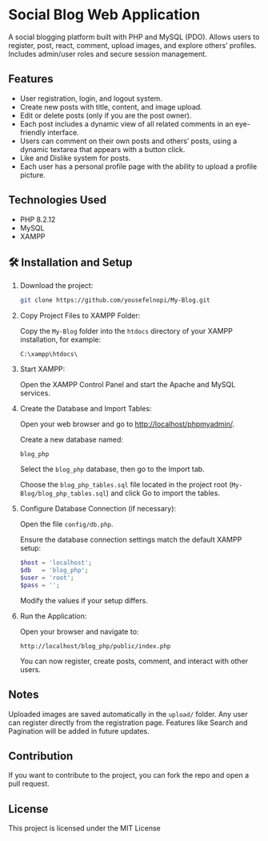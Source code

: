 
# Social Blog Web Application

A social blogging platform built with PHP and MySQL (PDO). Allows users to register, post, react, comment, upload images, and explore others’ profiles.  
Includes admin/user roles and secure session management.

## Features

- User registration, login, and logout system.
- Create new posts with title, content, and image upload.
- Edit or delete posts (only if you are the post owner).
- Each post includes a dynamic view of all related comments in an eye-friendly interface.
- Users can comment on their own posts and others’ posts, using a dynamic textarea that appears with a button click.
- Like and Dislike system for posts.
- Each user has a personal profile page with the ability to upload a profile picture.

## Technologies Used

- PHP 8.2.12
- MySQL
- XAMPP

## 🛠️ Installation and Setup

1. Download the project:

   ```bash
   git clone https://github.com/yousefelnopi/My-Blog.git
   ```

2. Copy Project Files to XAMPP Folder:

   Copy the `My-Blog` folder into the `htdocs` directory of your XAMPP installation, for example:

   `
   C:\xampp\htdocs\
   `

3. Start XAMPP:

   Open the XAMPP Control Panel and start the Apache and MySQL services.

4. Create the Database and Import Tables:

   Open your web browser and go to [http://localhost/phpmyadmin/](http://localhost/phpmyadmin/).

   Create a new database named:

   `blog_php`

   Select the `blog_php` database, then go to the Import tab.

   Choose the `blog_php_tables.sql` file located in the project root (`My-Blog/blog_php_tables.sql`) and click Go to import the tables.

5. Configure Database Connection (if necessary):

   Open the file `config/db.php`.

   Ensure the database connection settings match the default XAMPP setup:

   ```php
   $host = 'localhost';
   $db   = 'blog_php';
   $user = 'root';
   $pass = '';
   ```

   Modify the values if your setup differs.

6. Run the Application:

   Open your browser and navigate to:

   `
   http://localhost/blog_php/public/index.php
   `

   You can now register, create posts, comment, and interact with other users.

## Notes

 Uploaded images are saved automatically in the `upload/` folder.
 Any user can register directly from the registration page.
 Features like Search and Pagination will be added in future updates.

## Contribution

If you want to contribute to the project, you can fork the repo and open a pull request.

## License

This project is licensed under the MIT License
